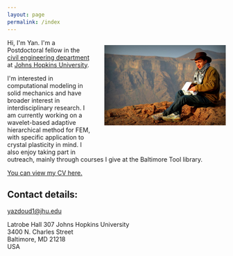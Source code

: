 ```yaml
---
layout: page
permalink: /index
---
```


<img src="desert.jpg" width="280" style="float:right; margin: 1em 0 4em 2em;"
title="The interface of the cryosphere, atmosphere, hydrosphere (and biosphere)
on Lake Superior."/>

Hi, I'm Yan. I'm a Postdoctoral fellow in the [civil engineering department](https://engineering.jhu.edu/civil/) at [Johns Hopkins
University](http://jhu.edu/).

I'm interested in computational modeling in solid mechanics and have broader interest in interdisciplinary research. I am currently working on a wavelet-based adaptive hierarchical method for FEM, with specific application to crystal plasticity in mind. I also enjoy taking part in outreach, mainly through courses I give at the Baltimore Tool library.


[You can view my CV here.]()

## Contact details:

<yazdoud1@jhu.edu>

Latrobe Hall 307
Johns Hopkins University  
3400 N. Charles Street  
Baltimore, MD
21218  
USA
